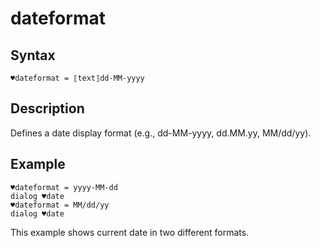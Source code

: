 # dateformat

## Syntax

```G1ANT
♥dateformat = ⟦text⟧dd-MM-yyyy
```

## Description

Defines a date display format (e.g., dd-MM-yyyy, dd.MM.yy, MM/dd/yy).

## Example

```G1ANT
♥dateformat = yyyy-MM-dd
dialog ♥date
♥dateformat = MM/dd/yy
dialog ♥date
```

This example shows current date in two different formats.
